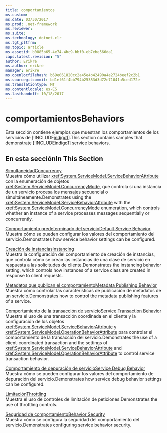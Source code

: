 ```yaml
---
title: comportamientos
ms.custom: 
ms.date: 03/30/2017
ms.prod: .net-framework
ms.reviewer: 
ms.suite: 
ms.technology: dotnet-clr
ms.tgt_pltfrm: 
ms.topic: article
ms.assetid: b0885b65-4e74-4bc9-bbf0-eb7ebe566da1
caps.latest.revision: "5"
author: Erikre
ms.author: erikre
manager: erikre
ms.openlocfilehash: b69e061820cc2a45e4b42490a4e2724beef2c2b1
ms.sourcegitcommit: bd1ef61f4bb794b25383d3d72e71041a5ced172e
ms.translationtype: MT
ms.contentlocale: es-ES
ms.lasthandoff: 10/18/2017
---
```

# <a name="behaviors"></a><span data-ttu-id="a53b5-102">comportamientos</span><span class="sxs-lookup"><span data-stu-id="a53b5-102">Behaviors</span></span>
<span data-ttu-id="a53b5-103">Esta sección contiene ejemplos que muestran los comportamientos de los servicios de [!INCLUDE[indigo1](../../../../includes/indigo1-md.md)].</span><span class="sxs-lookup"><span data-stu-id="a53b5-103">This section contains samples that demonstrate [!INCLUDE[indigo1](../../../../includes/indigo1-md.md)] service behaviors.</span></span>  
  
## <a name="in-this-section"></a><span data-ttu-id="a53b5-104">En esta sección</span><span class="sxs-lookup"><span data-stu-id="a53b5-104">In This Section</span></span>  
 [<span data-ttu-id="a53b5-105">Simultaneidad</span><span class="sxs-lookup"><span data-stu-id="a53b5-105">Concurrency</span></span>](../../../../docs/framework/wcf/samples/concurrency.md)  
 <span data-ttu-id="a53b5-106">Muestra cómo utilizar <xref:System.ServiceModel.ServiceBehaviorAttribute> con la enumeración de objetos <xref:System.ServiceModel.ConcurrencyMode>, que controla si una instancia de un servicio procesa los mensajes secuencial o simultáneamente.</span><span class="sxs-lookup"><span data-stu-id="a53b5-106">Demonstrates using the <xref:System.ServiceModel.ServiceBehaviorAttribute> with the <xref:System.ServiceModel.ConcurrencyMode> enumeration, which controls whether an instance of a service processes messages sequentially or concurrently.</span></span>  
  
 [<span data-ttu-id="a53b5-107">Comportamiento predeterminado del servicio</span><span class="sxs-lookup"><span data-stu-id="a53b5-107">Default Service Behavior</span></span>](../../../../docs/framework/wcf/samples/default-service-behavior.md)  
 <span data-ttu-id="a53b5-108">Muestra cómo se pueden configurar los valores del comportamiento del servicio.</span><span class="sxs-lookup"><span data-stu-id="a53b5-108">Demonstrates how service behavior settings can be configured.</span></span>  
  
 [<span data-ttu-id="a53b5-109">Creación de instancias</span><span class="sxs-lookup"><span data-stu-id="a53b5-109">Instancing</span></span>](../../../../docs/framework/wcf/samples/instancing.md)  
 <span data-ttu-id="a53b5-110">Muestra la configuración del comportamiento de creación de instancias, que controla cómo se crean las instancias de una clase de servicio en respuesta a las solicitudes de cliente.</span><span class="sxs-lookup"><span data-stu-id="a53b5-110">Demonstrates the instancing behavior setting, which controls how instances of a service class are created in response to client requests.</span></span>  
  
 [<span data-ttu-id="a53b5-111">Metadatos que publican el comportamiento</span><span class="sxs-lookup"><span data-stu-id="a53b5-111">Metadata Publishing Behavior</span></span>](../../../../docs/framework/wcf/samples/metadata-publishing-behavior.md)  
 <span data-ttu-id="a53b5-112">Muestra cómo controlar las características de publicación de metadatos de un servicio.</span><span class="sxs-lookup"><span data-stu-id="a53b5-112">Demonstrates how to control the metadata publishing features of a service.</span></span>  
  
 [<span data-ttu-id="a53b5-113">Comportamiento de la transacción de servicio</span><span class="sxs-lookup"><span data-stu-id="a53b5-113">Service Transaction Behavior</span></span>](../../../../docs/framework/wcf/samples/service-transaction-behavior.md)  
 <span data-ttu-id="a53b5-114">Muestra el uso de una transacción coordinada en el cliente y la configuración de los objetos <xref:System.ServiceModel.ServiceBehaviorAttribute> y <xref:System.ServiceModel.OperationBehaviorAttribute> para controlar el comportamiento de la transacción del servicio.</span><span class="sxs-lookup"><span data-stu-id="a53b5-114">Demonstrates the use of a client-coordinated transaction and the settings of <xref:System.ServiceModel.ServiceBehaviorAttribute> and <xref:System.ServiceModel.OperationBehaviorAttribute> to control service transaction behavior.</span></span>  
  
 [<span data-ttu-id="a53b5-115">Comportamiento de depuración de servicio</span><span class="sxs-lookup"><span data-stu-id="a53b5-115">Service Debug Behavior</span></span>](../../../../docs/framework/wcf/samples/service-debug-behavior.md)  
 <span data-ttu-id="a53b5-116">Muestra cómo se pueden configurar los valores del comportamiento de depuración del servicio.</span><span class="sxs-lookup"><span data-stu-id="a53b5-116">Demonstrates how service debug behavior settings can be configured.</span></span>  
  
 [<span data-ttu-id="a53b5-117">Limitación</span><span class="sxs-lookup"><span data-stu-id="a53b5-117">Throttling</span></span>](../../../../docs/framework/wcf/samples/throttling.md)  
 <span data-ttu-id="a53b5-118">Muestra el uso de controles de limitación de peticiones.</span><span class="sxs-lookup"><span data-stu-id="a53b5-118">Demonstrates the use of throttling controls.</span></span>  
  
 [<span data-ttu-id="a53b5-119">Seguridad de comportamiento</span><span class="sxs-lookup"><span data-stu-id="a53b5-119">Behavior Security</span></span>](../../../../docs/framework/wcf/samples/behavior-security.md)  
 <span data-ttu-id="a53b5-120">Muestra cómo se configura la seguridad del comportamiento del servicio.</span><span class="sxs-lookup"><span data-stu-id="a53b5-120">Demonstrates configuring service behavior security.</span></span>
